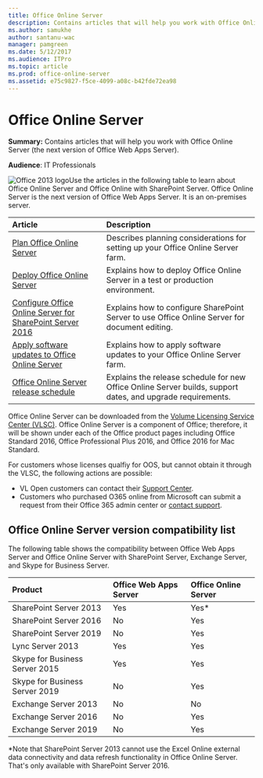 ```yaml
---
title: Office Online Server
description: Contains articles that will help you work with Office Online Server (the next version of Office Web Apps Server).
ms.author: samukhe
author: santanu-wac
manager: pamgreen
ms.date: 5/12/2017
ms.audience: ITPro
ms.topic: article
ms.prod: office-online-server
ms.assetid: e75c9827-f5ce-4099-a08c-b42fde72ea98
---
```



# Office Online Server

 **Summary:** Contains articles that will help you work with Office Online Server (the next version of Office Web Apps Server).
  
    
    


 **Audience**: IT Professionals
  
    
    


![Office 2013 logo](images/Office2013Logo.png)Use the articles in the following table to learn about Office Online Server and Office Online with SharePoint Server. Office Online Server is the next version of Office Web Apps Server. It is an on-premises server.
  
    
    



|**Article**|**Description**|
|:-----|:-----|
| [Plan Office Online Server](plan-office-online-server.md) <br/> |Describes planning considerations for setting up your Office Online Server farm.  <br/> |
| [Deploy Office Online Server](deploy-office-online-server.md) <br/> |Explains how to deploy Office Online Server in a test or production environment.  <br/> |
| [Configure Office Online Server for SharePoint Server 2016](configure-office-online-server-for-sharepoint-server-2016/configure-office-online-server-for-sharepoint-server-2016.md) <br/> |Explains how to configure SharePoint Server to use Office Online Server for document editing.  <br/> |
| [Apply software updates to Office Online Server](apply-software-updates-to-office-online-server.md) <br/> |Explains how to apply software updates to your Office Online Server farm.  <br/> |
| [Office Online Server release schedule](office-online-server-release-schedule.md) <br/> |Explains the release schedule for new Office Online Server builds, support dates, and upgrade requirements.  <br/> |
   

Office Online Server can be downloaded from the  [Volume Licensing Service Center (VLSC)](https://go.microsoft.com/fwlink/p/?LinkId=256561). Office Online Server is a component of Office; therefore, it will be shown under each of the Office product pages including Office Standard 2016, Office Professional Plus 2016, and Office 2016 for Mac Standard. 

For customers whose licenses qualfiy for OOS, but cannot obtain it through the VLSC, the following actions are possible: 

- VL Open customers can contact their [Support Center](https://www.microsoft.com/Licensing/servicecenter/Help/Contact.aspx).
- Customers who purchased O365 online from Microsoft can submit a request from their Office 365 admin center or [contact support](https://support.office.com/en-us/article/Contact-support-for-business-products-Admin-Help-32a17ca7-6fa0-4870-8a8d-e25ba4ccfd4b?CorrelationId=25670613-9263-4c87-8254-7c4563a1e0ac&ui=en-US&rs=en-US&ad=US&ocmsassetID=HA103836042).
  
    
    


## Office Online Server version compatibility list
<a name="version"> </a>

The following table shows the compatibility between Office Web Apps Server and Office Online Server with SharePoint Server, Exchange Server, and Skype for Business Server.
  
    
    


|**Product**|**Office Web Apps Server**|**Office Online Server**|
|:-----|:-----|:-----|
|SharePoint Server 2013  <br/> |Yes  <br/> |Yes*  <br/> |
|SharePoint Server 2016  <br/> |No  <br/> |Yes  <br/> |
|SharePoint Server 2019  <br/> |No  <br/> |Yes  <br/> |
|Lync Server 2013  <br/> |Yes  <br/> |Yes  <br/> |
|Skype for Business Server 2015  <br/> |Yes  <br/> |Yes  <br/> |
|Skype for Business Server 2019  <br/> |No  <br/> |Yes  <br/> |
|Exchange Server 2013  <br/> |No  <br/> |No  <br/> |
|Exchange Server 2016  <br/> |No  <br/> |Yes  <br/> |
|Exchange Server 2019  <br/> |No  <br/> |Yes  <br/> |

   
*Note that SharePoint Server 2013 cannot use the Excel Online external data connectivity and data refresh functionality in Office Online Server. That's only available with SharePoint Server 2016.
  
    
    

